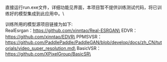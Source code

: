 直接运行run.exe文件，详细功能见界面，本项目暂不提供训练测试代码，将已训练好的模型集成到此应用中。\

训练所用的模型源项目链接为如下:\
RealEsrgan：https://github.com/xinntao/Real-ESRGAN\
EDVR：https://github.com/xinntao/EDVR\
PPMSVSR：https://github.com/PaddlePaddle/PaddleGAN/blob/develop/docs/zh_CN/tutorials/video_super_resolution.md\
BasicVSR：https://github.com/XPixelGroup/BasicSR\

